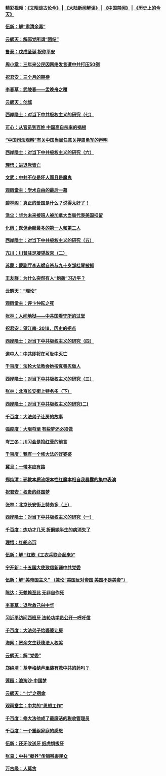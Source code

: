 #### 精彩视频：[《文昭谈古论今》](https://github.com/gfw-breaker/wenzhao/blob/master/README.md?t=12122131) | [《大陆新闻解读》](https://github.com/gfw-breaker/ntdtv-comedy/blob/master/README.md?t=12122131) | [《中国禁闻》](https://github.com/gfw-breaker/ntdtv-news/blob/master/README.md?t=12122131) | [《历史上的今天》](https://github.com/gfw-breaker/today-in-history/blob/master/README.md?t=12122131) 

#### [伍新：解“肃清余毒”](../pages/nsc993/n10906830.md?t=12122131) 

#### [云鹤天：解邪党所谓“团结”](../pages/nsc993/n10906823.md?t=12122131) 

#### [鲁泰：戊戌圣诞 祝你平安](../pages/nsc993/n10906813.md?t=12122131) 

#### [周小棠：三年来公民因网络发言遭中共打压50例](../pages/nsc993/n10906801.md?t=12122131) 

#### [祝君安：三个月的期待](../pages/nsc993/n10906797.md?t=12122131) 

#### [李春草：武陵春——孟晚舟之覆](../pages/nsc993/n10904804.md?t=12122131) 

#### [云鹤天：创城](../pages/nsc993/n10904572.md?t=12122131) 

#### [西岸隐士：对当下中共极权主义的研究（七）](../pages/nsc993/n10894592.md?t=12122131) 

#### [可心：从官员到百姓 中国高自杀率的祸根](../pages/nsc993/n10899801.md?t=12122131) 

#### [“中国司法观察”有关中国当局任意关押周勇军的声明](../pages/nsc993/n10899323.md?t=12122131) 

#### [西岸隐士：对当下中共极权主义的研究（六）](../pages/nsc993/n10894563.md?t=12122131) 

#### [理悟：进退党皆亡](../pages/nsc993/n10896617.md?t=12122131) 

#### [文武：中共不仅是坏人而且是魔鬼](../pages/nsc993/n10896590.md?t=12122131) 

#### [观雨堂主：学术自由的最后一幕](../pages/nsc993/n10896282.md?t=12122131) 

#### [碧林阁：真正的爱国是什么？说得太好了！](../pages/nsc993/n10896196.md?t=12122131) 

#### [洗尘：华为未来接班人被加拿大当局代表美国扣留](../pages/nsc993/n10896171.md?t=12122131) 

#### [化雨：医保余额最多的第一人和第二人](../pages/nsc993/n10894411.md?t=12122131) 

#### [西岸隐士：对当下中共极权主义的研究（五）](../pages/nsc993/n10894095.md?t=12122131) 

#### [亢川：川普驻足凝望故宫（二）](../pages/nsc993/n10893924.md?t=12122131) 

#### [苏蒙：蒙副厅李志斌自杀与九十岁邹桂琴被抓](../pages/nsc993/n10893359.md?t=12122131) 

#### [王友群：为什么突然有人“炮轰”习近平？](../pages/nsc993/n10892978.md?t=12122131) 

#### [云鹤天：“理论”](../pages/nsc993/n10893043.md?t=12122131) 

#### [观雨堂主：评卞仲耘之死](../pages/nsc993/n10891901.md?t=12122131) 

#### [张林：人间地狱——中共国看守所的过堂](../pages/nsc993/n10891002.md?t=12122131) 

#### [祝君安：望江南‧ 2018，历史的拐点](../pages/nsc993/n10889460.md?t=12122131) 

#### [西岸隐士：对当下中共极权主义的研究（四）](../pages/nsc993/n10887490.md?t=12122131) 

#### [道中人：中共即将在可耻中灭亡](../pages/nsc993/n10887956.md?t=12122131) 

#### [千百度：法轮大法教会她按真善忍做人](../pages/nsc993/n10887637.md?t=12122131) 

#### [西岸隐士：对当下中共极权主义的研究（三）](../pages/nsc993/n10882983.md?t=12122131) 

#### [张林：北京长安街上特务多（下）](../pages/nsc993/n10884987.md?t=12122131) 

#### [西岸隐士：对当下中共极权主义的研究(二)](../pages/nsc993/n10878756.md?t=12122131) 

#### [千百度：大法弟子让房的故事](../pages/nsc993/n10883156.md?t=12122131) 

#### [弧度度：大限将至 有些梦还必须做](../pages/nsc993/n10882718.md?t=12122131) 

#### [岑三冬：川习会是捣红营的前言](../pages/nsc993/n10881767.md?t=12122131) 

#### [千百度：我有一个修大法的好婆婆](../pages/nsc993/n10880660.md?t=12122131) 

#### [冀旦：一带本应有路](../pages/nsc993/n10880340.md?t=12122131) 

#### [郑纯清：邪教本质流氓本性红魔本相自我暴露的集中表演](../pages/nsc993/n10880329.md?t=12122131) 

#### [祝君安：权贵的终国梦](../pages/nsc993/n10880242.md?t=12122131) 

#### [张林：北京长安街上特务多（上）](../pages/nsc993/n10880009.md?t=12122131) 

#### [西岸隐士：对当下中共极权主义的研究（一）](../pages/nsc993/n10878740.md?t=12122131) 

#### [千百度：炼功才几天 折磨她半生的病消失了](../pages/nsc993/n10878447.md?t=12122131) 

#### [理悟：红船必沉](../pages/nsc993/n10877545.md?t=12122131) 

#### [伍新：解 “红歌《工农兵联合起来》”](../pages/nsc993/n10876264.md?t=12122131) 

#### [宁开新：十五国大使致信新疆中共党委](../pages/nsc993/n10876212.md?t=12122131) 

#### [伍新：解“美帝国主义” （兼论“美国反对帝国 美国不是美帝”）](../pages/nsc993/n10874688.md?t=12122131) 

#### [陈达：无赖赖至此 无非自作死](../pages/nsc993/n10874640.md?t=12122131) 

#### [李春草：退党救己兴中华](../pages/nsc993/n10874600.md?t=12122131) 

#### [习近平访问西班牙 法轮功学员公开一呼吁信](../pages/nsc993/n10873818.md?t=12122131) 

#### [千百度：大法弟子给婆婆让房](../pages/nsc993/n10870567.md?t=12122131) 

#### [海网：贺余文生获德法人权奖](../pages/nsc993/n10869990.md?t=12122131) 

#### [云鹤天：解“党委”](../pages/nsc993/n10869977.md?t=12122131) 

#### [郑纯清：基辛格葫芦里装有救中共的药吗？](../pages/nsc993/n10868192.md?t=12122131) 

#### [莲园：浪淘沙‧中国梦](../pages/nsc993/n10868184.md?t=12122131) 

#### [云鹤天：“七”之宿命](../pages/nsc993/n10868163.md?t=12122131) 

#### [观雨堂主：中共的“思想工作”](../pages/nsc993/n10868076.md?t=12122131) 

#### [千百度：修大法他成了最廉洁的税收管理员](../pages/nsc993/n10867964.md?t=12122131) 

#### [千百度：一个重组家庭的感恩](../pages/nsc993/n10865204.md?t=12122131) 

#### [伍新：还牙改送牙 纸虎惧拔牙](../pages/nsc993/n10863679.md?t=12122131) 

#### [张易：中共“豢养”传销残害民众](../pages/nsc993/n10864740.md?t=12122131) 

#### [万古缘：人莫贪](../pages/nsc993/n10863667.md?t=12122131) 

